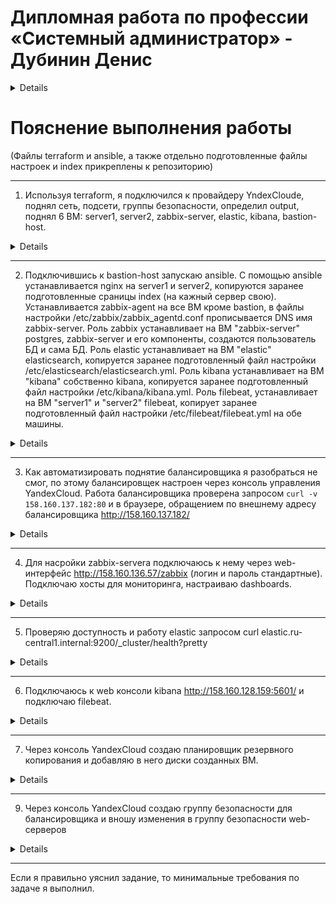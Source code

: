 
#  Дипломная работа по профессии «Системный администратор» - Дубинин Денис

<details> 
   
Содержание
==========
* [Задача](#Задача)
* [Инфраструктура](#Инфраструктура)
    * [Сайт](#Сайт)
    * [Мониторинг](#Мониторинг)
    * [Логи](#Логи)
    * [Сеть](#Сеть)
    * [Резервное копирование](#Резервное-копирование)
    * [Дополнительно](#Дополнительно)
* [Выполнение работы](#Выполнение-работы)
* [Критерии сдачи](#Критерии-сдачи)
* [Как правильно задавать вопросы дипломному руководителю](#Как-правильно-задавать-вопросы-дипломному-руководителю) 

---------

## Задача
Ключевая задача — разработать отказоустойчивую инфраструктуру для сайта, включающую мониторинг, сбор логов и резервное копирование основных данных. Инфраструктура должна размещаться в [Yandex Cloud](https://cloud.yandex.com/) и отвечать минимальным стандартам безопасности: запрещается выкладывать токен от облака в git. Используйте [инструкцию](https://cloud.yandex.ru/docs/tutorials/infrastructure-management/terraform-quickstart#get-credentials).

**Перед началом работы над дипломным заданием изучите [Инструкция по экономии облачных ресурсов](https://github.com/netology-code/devops-materials/blob/master/cloudwork.MD).**

## Инфраструктура
Для развёртки инфраструктуры используйте Terraform и Ansible.  

Не используйте для ansible inventory ip-адреса! Вместо этого используйте fqdn имена виртуальных машин в зоне ".ru-central1.internal". Пример: example.ru-central1.internal  

Важно: используйте по-возможности **минимальные конфигурации ВМ**:2 ядра 20% Intel ice lake, 2-4Гб памяти, 10hdd, прерываемая. 

**Так как прерываемая ВМ проработает не больше 24ч, перед сдачей работы на проверку дипломному руководителю сделайте ваши ВМ постоянно работающими.**

Ознакомьтесь со всеми пунктами из этой секции, не беритесь сразу выполнять задание, не дочитав до конца. Пункты взаимосвязаны и могут влиять друг на друга.

### Сайт
Создайте две ВМ в разных зонах, установите на них сервер nginx, если его там нет. ОС и содержимое ВМ должно быть идентичным, это будут наши веб-сервера.

Используйте набор статичных файлов для сайта. Можно переиспользовать сайт из домашнего задания.

Создайте [Target Group](https://cloud.yandex.com/docs/application-load-balancer/concepts/target-group), включите в неё две созданных ВМ.

Создайте [Backend Group](https://cloud.yandex.com/docs/application-load-balancer/concepts/backend-group), настройте backends на target group, ранее созданную. Настройте healthcheck на корень (/) и порт 80, протокол HTTP.

Создайте [HTTP router](https://cloud.yandex.com/docs/application-load-balancer/concepts/http-router). Путь укажите — /, backend group — созданную ранее.

Создайте [Application load balancer](https://cloud.yandex.com/en/docs/application-load-balancer/) для распределения трафика на веб-сервера, созданные ранее. Укажите HTTP router, созданный ранее, задайте listener тип auto, порт 80.

Протестируйте сайт
`curl -v <публичный IP балансера>:80` 

### Мониторинг
Создайте ВМ, разверните на ней Zabbix. На каждую ВМ установите Zabbix Agent, настройте агенты на отправление метрик в Zabbix. 

Настройте дешборды с отображением метрик, минимальный набор — по принципу USE (Utilization, Saturation, Errors) для CPU, RAM, диски, сеть, http запросов к веб-серверам. Добавьте необходимые tresholds на соответствующие графики.

### Логи
Cоздайте ВМ, разверните на ней Elasticsearch. Установите filebeat в ВМ к веб-серверам, настройте на отправку access.log, error.log nginx в Elasticsearch.

Создайте ВМ, разверните на ней Kibana, сконфигурируйте соединение с Elasticsearch.

### Сеть
Разверните один VPC. Сервера web, Elasticsearch поместите в приватные подсети. Сервера Zabbix, Kibana, application load balancer определите в публичную подсеть.

Настройте [Security Groups](https://cloud.yandex.com/docs/vpc/concepts/security-groups) соответствующих сервисов на входящий трафик только к нужным портам.

Настройте ВМ с публичным адресом, в которой будет открыт только один порт — ssh. Настройте все security groups на разрешение входящего ssh из этой security group. Эта вм будет реализовывать концепцию bastion host. Потом можно будет подключаться по ssh ко всем хостам через этот хост.

### Резервное копирование
Создайте snapshot дисков всех ВМ. Ограничьте время жизни snaphot в неделю. Сами snaphot настройте на ежедневное копирование.

### Дополнительно
Не входит в минимальные требования. 

1. Для Zabbix можно реализовать разделение компонент - frontend, server, database. Frontend отдельной ВМ поместите в публичную подсеть, назначте публичный IP. Server поместите в приватную подсеть, настройте security group на разрешение трафика между frontend и server. Для Database используйте [Yandex Managed Service for PostgreSQL](https://cloud.yandex.com/en-ru/services/managed-postgresql). Разверните кластер из двух нод с автоматическим failover.
2. Вместо конкретных ВМ, которые входят в target group, можно создать [Instance Group](https://cloud.yandex.com/en/docs/compute/concepts/instance-groups/), для которой настройте следующие правила автоматического горизонтального масштабирования: минимальное количество ВМ на зону — 1, максимальный размер группы — 3.
3. В Elasticsearch добавьте мониторинг логов самого себя, Kibana, Zabbix, через filebeat. Можно использовать logstash тоже.
4. Воспользуйтесь Yandex Certificate Manager, выпустите сертификат для сайта, если есть доменное имя. Перенастройте работу балансера на HTTPS, при этом нацелен он будет на HTTP веб-серверов.

## Выполнение работы
На этом этапе вы непосредственно выполняете работу. При этом вы можете консультироваться с руководителем по поводу вопросов, требующих уточнения.

⚠️ В случае недоступности ресурсов Elastic для скачивания рекомендуется разворачивать сервисы с помощью docker контейнеров, основанных на официальных образах.

**Важно**: Ещё можно задавать вопросы по поводу того, как реализовать ту или иную функциональность. И руководитель определяет, правильно вы её реализовали или нет. Любые вопросы, которые не освещены в этом документе, стоит уточнять у руководителя. Если его требования и указания расходятся с указанными в этом документе, то приоритетны требования и указания руководителя.

## Критерии сдачи
1. Инфраструктура отвечает минимальным требованиям, описанным в [Задаче](#Задача).
2. Предоставлен доступ ко всем ресурсам, у которых предполагается веб-страница (сайт, Kibana, Zabbix).
3. Для ресурсов, к которым предоставить доступ проблематично, предоставлены скриншоты, команды, stdout, stderr, подтверждающие работу ресурса.
4. Работа оформлена в отдельном репозитории в GitHub или в [Google Docs](https://docs.google.com/), разрешён доступ по ссылке. 
5. Код размещён в репозитории в GitHub.
6. Работа оформлена так, чтобы были понятны ваши решения и компромиссы. 
7. Если использованы дополнительные репозитории, доступ к ним открыт. 

## Как правильно задавать вопросы дипломному руководителю
Что поможет решить большинство частых проблем:
1. Попробовать найти ответ сначала самостоятельно в интернете или в материалах курса и только после этого спрашивать у дипломного руководителя. Навык поиска ответов пригодится вам в профессиональной деятельности.
2. Если вопросов больше одного, присылайте их в виде нумерованного списка. Так дипломному руководителю будет проще отвечать на каждый из них.
3. При необходимости прикрепите к вопросу скриншоты и стрелочкой покажите, где не получается. Программу для этого можно скачать [здесь](https://app.prntscr.com/ru/).

Что может стать источником проблем:
1. Вопросы вида «Ничего не работает. Не запускается. Всё сломалось». Дипломный руководитель не сможет ответить на такой вопрос без дополнительных уточнений. Цените своё время и время других.
2. Откладывание выполнения дипломной работы на последний момент.
3. Ожидание моментального ответа на свой вопрос. Дипломные руководители — работающие инженеры, которые занимаются, кроме преподавания, своими проектами. Их время ограничено, поэтому постарайтесь задавать правильные вопросы, чтобы получать быстрые ответы :)

</details>

# Пояснение выполнения работы

(Файлы terraform и ansible, а также отдельно подготовленные файлы настроек и index прикреплены к репозиторию)


-----
1. Используя terraform, я подключился к провайдеру YndexCloude, поднял сеть, подсети, группы безопасности, определил output, поднял 6 ВМ: server1, server2, zabbix-server, elastic, kibana, bastion-host.

<details>

![image](https://github.com/DubininDenis/diplom/screens/blob/main/output.png)

![image](https://github.com/DubininDenis/diplom/screens/blob/main/vm.png)

![image](https://github.com/DubininDenis/diplom/screens/blob/main/subnet.png)

![image](https://github.com/DubininDenis/diplom/screens/blob/main/security-group.png)

![image](https://github.com/DubininDenis/diplom/screens/blob/main/network-map.png)

</details>

----
2. Подключившись к bastion-host запускаю ansible. 
С помощью ansible устанавливается nginx на server1 и server2, копируются заранее подготовленные сраницы index (на кажный сервер свою). 
Устанавливается zabbix-agent на все ВМ кроме bastion, в файлы настройки /etc/zabbix/zabbix_agentd.conf прописывается DNS имя zabbix-server. 
Роль zabbix устанавливает на ВМ "zabbix-server" postgres, zabbix-server и его компоненты, создаются пользователь БД и сама БД.
Роль elastic устанавливает на ВМ "elastic" elasticsearch, копируется заранее подготовленный файл настройки /etc/elasticsearch/elasticsearch.yml.
Роль kibana устанавливает на ВМ "kibana" собственно kibana, копируется заранее подготовленный файл настройки /etc/kibana/kibana.yml.
Роль filebeat, устанавливает на ВМ "server1" и "server2" filebeat, копирует заранее подготовленный файл настройки /etc/filebeat/filebeat.yml на обе машины.

<details>

![image](https://github.com/DubininDenis/diplom/screens/blob/main/ansible-ping.png)

</details>

----
3. Как автоматизировать поднятие балансировщика я разобраться не смог, по этому балансировщек настроен через консоль управления YandexCloud. Работа балансировщика проверена запросом `curl -v 158.160.137.182:80` и в браузере, обращением по внешнему адресу балансировщика  http://158.160.137.182/

<details>

![image](https://github.com/DubininDenis/diplom/screens/blob/main/target-group.png)

![image](https://github.com/DubininDenis/diplom/screens/blob/main/backend-group.png)

![image](https://github.com/DubininDenis/diplom/screens/blob/main/http-router.png)

![image](https://github.com/DubininDenis/diplom/screens/blob/main/balanser.png)

![image](https://github.com/DubininDenis/diplom/screens/blob/main/balanser-curl.png)

![image](https://github.com/DubininDenis/diplom/screens/blob/main/balanser1.png)

![image](https://github.com/DubininDenis/diplom/screens/blob/main/balanser2.png)

</details>

----
4. Для насройки zabbix-servera подключаюсь к нему через web-интерфейс http://158.160.136.57/zabbix (логин и пароль стандартные). Подключаю хосты для мониторинга, настраиваю dashboards.

<details>

![image](https://github.com/DubininDenis/diplom/screens/blob/main/zabbix1.png)

![image](https://github.com/DubininDenis/diplom/screens/blob/main/zabbix2.png)

![image](https://github.com/DubininDenis/diplom/screens/blob/main/zabbix3.png)

![image](https://github.com/DubininDenis/diplom/screens/blob/main/zabbix4.png)

![image](https://github.com/DubininDenis/diplom/screens/blob/main/zabbix5.png)

![image](https://github.com/DubininDenis/diplom/screens/blob/main/zabbix6.png)

</details>

----
5. Проверяю доступность и работу elastic запросом curl elastic.ru-central1.internal:9200/_cluster/health?pretty

<details>

![image](https://github.com/DubininDenis/diplom/screens/blob/main/elastic.png)

</details>

----
6. Подключаюсь к web консоли kibana http://158.160.128.159:5601/ и подключаю filebeat.

<details>

![image](https://github.com/DubininDenis/diplom/screens/blob/main/kibana1.png)

![image](https://github.com/DubininDenis/diplom/screens/blob/main/kibana2.png)

![image](https://github.com/DubininDenis/diplom/screens/blob/main/kibana3.png)

</details>

----
7. Через консоль YandexCloud создаю планировщик резервного копирования и добавляю в него диски созданных ВМ.

<details>
   
![image](https://github.com/DubininDenis/diplom/screens/blob/main/snapshot.png)

</details>

----
9. Через консоль YandexCloud создаю группу безопасности для балансировщика и вношу изменения в группу безопасности web-серверов

<details>

![image](https://github.com/DubininDenis/diplom/screens/blob/main/security-group-balanser.png)

![image](https://github.com/DubininDenis/diplom/screens/blob/main/security-group-webservers.png)

</details>


-----
Если я правильно уяснил задание, то минимальные требования по задаче я выполнил.

